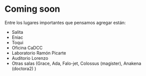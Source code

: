 # Coming soon

Entre los lugares importantes que pensamos agregar están:

* Salita
* Eniac
* Toqui
* Oficina CaDCC
* Laboratorio Ramón Picarte
* Auditorio Lorenzo
* Otras salas (Grace, Ada, Falo-jet, Colossus (magister), Anakena (doctora2) )